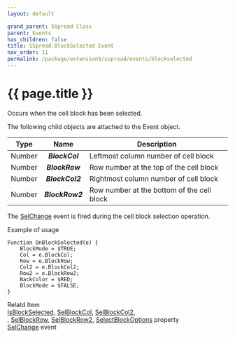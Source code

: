 ```yaml
---
layout: default

grand_parent: SSpread Class
parent: Events
has_children: false
title: SSpread.BlockSelected Event
nav_order: 11
permalink: /package/extension5/sspread/events/blockselected
---
```

# {{ page.title }}

Occurs when the cell block has been selected.

The following child objects are attached to the Event object.

| Type   |       Name      | Description                                |
|--------|:---------------:|--------------------------------------------|
| Number |  **_BlockCol_** | Leftmost column number of cell block       |
| Number |  **_BlockRow_** | Row number at the top of the cell block    |
| Number | **_BlockCol2_** | Rightmost column number of cell block      |
| Number | **_BlockRow2_** | Row number at the bottom of the cell block |

The <a href="/package/extension5/sspread/events/selchange">SelChange</a> event is fired during the cell block selection operation.

Example of usage

```
Function OnBlockSelected(e) {
    BlockMode = $TRUE;
    Col = e.BlockCol;
    Row = e.BlockRow;
    Col2 = e.BlockCol2;
    Row2 = e.BlockRow2;
    BackColor = $RED;
    BlockMode = $FALSE;
}
```

Relatd Item<br>
<a href="/package/extension5/sspread/properties/isblockselected">IsBlockSelected</a>, <a href="/package/extension5/sspread/properties/selblockcol">SelBlockCol</a>,  <a href="/package/extension5/sspread/properties/selblockcol2">SelBlockCol2</a>, <br>,  <a href="/package/extension5/sspread/properties/selblockrow">SelBlockRow</a>,  <a href="/package/extension5/sspread/properties/selblockrow2">SelBlockRow2</a>, <a href="/package/extension5/sspread/properties/selectblockoptions">SelectBlockOptions</a> property <br>
<a href="/package/extension5/sspread/events/selchange">SelChange</a> event 